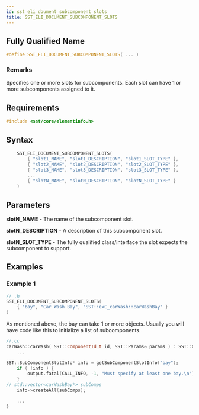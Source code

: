 ```yaml
---
id: sst_eli_doument_subcomponent_slots
title: SST_ELI_DOCUMENT_SUBCOMPONENT_SLOTS
---
```

## Fully Qualified Name
```cpp
#define SST_ELI_DOCUMENT_SUBCOMPONENT_SLOTS( ... )
```

### Remarks

Specifies one or more slots for subcomponents. Each slot can have 1 or more subcomponents assigned to it.

## Requirements

```cpp
#include <sst/core/elementinfo.h>
```

## Syntax

```cpp
	SST_ELI_DOCUMENT_SUBCOMPONENT_SLOTS(
		{ "slot1_NAME", "slot1_DESCRIPTION", "slot1_SLOT_TYPE" },
        { "slot2_NAME", "slot2_DESCRIPTION", "slot2_SLOT_TYPE" },
        { "slot3_NAME", "slot3_DESCRIPTION", "slot3_SLOT_TYPE" },
        ...
        { "slotN_NAME", "slotN_DESCRIPTION", "slotN_SLOT_TYPE" }
	)
```

## Parameters

**slotN_NAME** - The name of the subcomponent slot.

**slotN_DESCRIPTION** - A description of this subcomponent slot.

**slotN_SLOT_TYPE** - The fully qualified class/interface the slot expects the subcomponent to support. 

## Examples

### Example 1
```cpp
// .h
SST_ELI_DOCUMENT_SUBCOMPONENT_SLOTS(
    { "bay", "Car Wash Bay", "SST::exC_carWash::carWashBay" }
)
```

As mentioned above, the bay can take 1 or more objects. Usually you will have code like this to initialize a list of subcomponents.
```cpp
//.cc
carWash::carWash( SST::ComponentId_t id, SST::Params& params ) : SST::Component(id) {
    ...

SST::SubComponentSlotInfo* info = getSubComponentSlotInfo("bay");
	if ( !info ) {
		output.fatal(CALL_INFO, -1, "Must specify at least one bay.\n");
	}
// std::vector<carWashBay*> subComps
    info->createAll(subComps);

    ...
}

```

